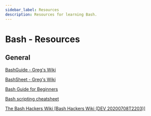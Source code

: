 ```yaml
---
sidebar_label: Resources
description: Resources for learning Bash.
---
```


# Bash - Resources

## General

[BashGuide - Greg's Wiki](http://mywiki.wooledge.org/BashGuide)

[BashSheet - Greg's Wiki](https://mywiki.wooledge.org/BashSheet)

[Bash Guide for Beginners](https://tldp.org/LDP/Bash-Beginners-Guide/html/)

[Bash scripting cheatsheet](https://devhints.io/bash)

[The Bash Hackers Wiki [Bash Hackers Wiki (DEV 20200708T2203)]](https://wiki-dev.bash-hackers.org/)